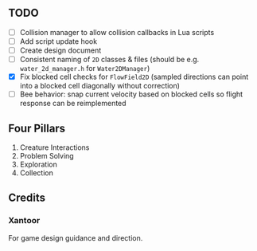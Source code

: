 ## TODO

* [ ] Collision manager to allow collision callbacks in Lua scripts
* [ ] Add script update hook
* [ ] Create design document
* [ ] Consistent naming of `2D` classes & files (should be e.g. `water_2d_manager.h` for `Water2DManager`)
* [x] Fix blocked cell checks for `FlowField2D` (sampled directions can point into a blocked cell diagonally without correction)
* [ ] Bee behavior: snap current velocity based on blocked cells so flight response can be reimplemented

## Four Pillars

1. Creature Interactions
2. Problem Solving
3. Exploration
4. Collection

## Credits

### Xantoor

For game design guidance and direction.
